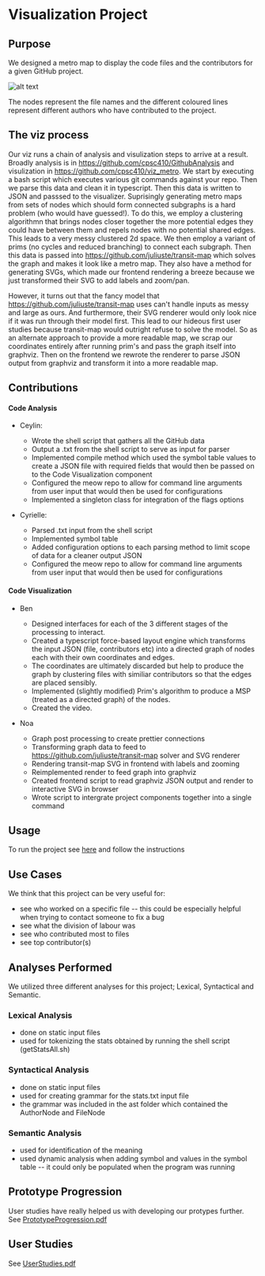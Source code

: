 # Visualization Project

## Purpose
We designed a metro map to display the code files and the contributors for a given GitHub project.

![alt text](FinalRender.png)

The nodes represent the file names and the different coloured lines represent different authors who have contributed to the project.

## The viz process
Our viz runs a chain of analysis and visulization steps to arrive at a result. Broadly analysis is in https://github.com/cpsc410/GithubAnalysis and visulization in https://github.com/cpsc410/viz_metro. We start by executing a bash script which executes various git commands against your repo. Then we parse this data and clean it in typescript. Then this data is written to JSON and passsed to the visualizer. Suprisingly generating metro maps from sets of nodes which should form connected subgraphs is a hard problem (who would have guessed!). To do this, we employ a clustering algorithmn that brings nodes closer together the more potential edges they could have between them and repels nodes with no potential shared edges. This leads to a very messy clustered 2d space. We then employ a variant of prims (no cycles and reduced branching) to connect each subgraph. Then this data is passed into https://github.com/juliuste/transit-map which solves the graph and makes it look like a metro map. They also have a method for generating SVGs, which made our frontend rendering a breeze because we just transformed their SVG to add labels and zoom/pan.  

However, it turns out that the fancy model that https://github.com/juliuste/transit-map uses can't handle inputs as messy and large as ours. And furthermore, their SVG renderer would only look nice if it was run through their model first. This lead to our hideous first user studies because transit-map would outright refuse to solve the model. So as an alternate approach to provide a more readable map, we scrap our coordinates entirely after running prim's and pass the graph itself into graphviz. Then on the frontend we rewrote the renderer to parse JSON output from graphviz and transform it into a more readable map.


## Contributions
#### Code Analysis
- Ceylin: 
  - Wrote the shell script that gathers all the GitHub data
  - Output a .txt from the shell script to serve as input for parser
  - Implemented compile method which used the symbol table values to create a JSON file with required fields that would then be passed on to the Code Visualization component
   - Configured the meow repo to allow for command line arguments from user input that would then be used for configurations
   - Implemented a singleton class for integration of the flags options

- Cyrielle:
  - Parsed .txt input from the shell script
  - Implemented symbol table
  - Added configuration options to each parsing method to limit scope of data for a cleaner output JSON
  - Configured the meow repo to allow for command line arguments from user input that would then be used for configurations

#### Code Visualization
- Ben
  - Designed interfaces for each of the 3 different stages of the processing to interact.
  - Created a typescript force-based layout engine which transforms the input JSON (file, contributors etc) into a directed graph of nodes each with their own coordinates and edges.
  - The coordinates are ultimately discarded but help to produce the graph by clustering files with similiar contributors so that the edges are placed sensibly.
  - Implemented (slightly modified) Prim's algorithm to produce a MSP (treated as a directed graph) of the nodes.
  - Created the video.
  
- Noa
  - Graph post processing to create prettier connections
  - Transforming graph data to feed to https://github.com/juliuste/transit-map solver and SVG renderer
  - Rendering transit-map SVG in frontend with labels and zooming 
  - Reimplemented render to feed graph into graphviz
  - Created frontend script to read graphviz JSON output and render to interactive SVG in browser
  - Wrote script to intergrate project components together into a single command

## Usage
To run the project see [here](https://github.com/cpsc410/runner/blob/master/README.md) and follow the instructions

## Use Cases
We think that this project can be very useful for:
- see who worked on a specific file
-- this could be especially helpful when trying to contact someone to fix a bug
- see what the division of labour was
- see who contributed most to files
- see top contributor(s)


## Analyses Performed
We utilized three different analyses for this project; Lexical, Syntactical and Semantic.

### Lexical Analysis
- done on static input files
- used for tokenizing the stats obtained by running the shell script (getStatsAll.sh)

### Syntactical Analysis
- done on static input files
- used for creating grammar for the stats.txt input file
- the grammar was included in the ast folder which contained the AuthorNode and FileNode

### Semantic Analysis
- used for identification of the meaning
- used dynamic analysis when adding symbol and values in the symbol table -- it could only be populated when the program was running 

## Prototype Progression
User studies have really helped us with developing our protypes further. See [PrototypeProgression.pdf](https://github.com/cpsc410/docs/blob/master/PrototypeProgression.pdf)

## User Studies
See [UserStudies.pdf](https://github.com/cpsc410/docs/blob/master/UserStudies.pdf)



